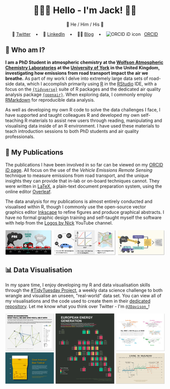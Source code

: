 <!--- Header markdown adapted from the README at https://github.com/Z3tt --->

<h1 align="center">👱🏻‍♂️ Hello - I'm Jack! 👋🏻</h1>
<p align = "center">💬 He / Him / His 💬</p>

<div align = "center">
 &nbsp;&nbsp;&nbsp;🐤 <a href="https://twitter.com/JDavison_">Twitter<a>&nbsp;&nbsp;&nbsp;
 •
 &nbsp;&nbsp;&nbsp;💼 <a href="https://www.linkedin.com/in/jack-davison/">LinkedIn<a>&nbsp;&nbsp;&nbsp;
 •
 &nbsp;&nbsp;&nbsp;✍🏼 <a href="https://jack-davison.github.io/">Blog<a>&nbsp;&nbsp;&nbsp;
 •
 &nbsp;&nbsp;&nbsp;<img src="https://orcid.org/sites/default/files/images/orcid_16x16.png" style="width:1em;margin-right:.5em;" alt="ORCID iD icon"> <a href="https://orcid.org/0000-0003-2653-6615/">ORCID<a>&nbsp;&nbsp;&nbsp;
</div>

## 🚗 Who am I?
**I am a PhD Student in atmospheric chemistry at the [Wolfson Atmospheric Chemistry Laboratories](https://www.york.ac.uk/chemistry/research/wacl/) at the [University of York](https://www.york.ac.uk/) in the United Kingdom, investigating how emissions from road transport impact the air we breathe.** As part of my work I delve into extremely large data sets of road-side data, which I accomplish primarily using [R](https://www.r-project.org/) in the [RStudio](https://rstudio.com/) IDE, with a focus on the [`{tidyverse}`](https://www.tidyverse.org/) suite of R packages and the dedicated air quality analysis package [`{openair}`](https://davidcarslaw.github.io/openair). When exploring data, I commonly employ [RMarkdown](https://rmarkdown.rstudio.com/) for reproducible data analysis.

As well as developing my own R code to solve the data challenges I face, I have supported and taught colleagues R and developed my own self-teaching R materials to assist new users through reading, manipulating and visualising data inside of an R environment. I have used these materials to teach introduction sessions to both PhD students and air quality professionals.

## 📢 My Publications
The publications I have been involved in so far can be viewed on my [ORCID iD page](https://orcid.org/0000-0003-2653-6615). All focus on the use of the *Vehicle Emissions Remote Sensing* technique to measure emissions from road transport, and the unique insights they can provide that in-lab or on-board techniques cannot. They were written in [LaTeX](https://www.latex-project.org//), a plain-text document preparation system, using the online editor [Overleaf](https://www.overleaf.com/).

The data analysis for my publications is almost entirely conducted and visualised within R, though I commonly use the open-source vector graphics editor [Inkscape](https://inkscape.org/) to refine figures and produce graphical abstracts. I have no formal graphic design training and self-taught myself the software with help from the [Logos by Nick](https://www.youtube.com/channel/UCEQXp_fcqwPcqrzNtWJ1w9w) YouTube channel.

<a href = "https://orcid.org/0000-0003-2653-6615"><img src="https://github.com/jack-davison/jack-davison/blob/main/abstract_banner.png" alt = "A collection of three graphical abstracts."></a>

## 📊 Data Visualisation
In my spare time, I enjoy developing my R and data visualisation skills through the [#TidyTuesday Project](https://github.com/rfordatascience/tidytuesday), a weekly data science challenge to both wrangle and visualise an unseen, "real-world" data set. You can view all of my visualisations and the code used to create them in their [dedicated repository](https://github.com/jack-davison/TidyTuesday). Let me know what you think over Twitter - I'm [`@JDavison_`](https://twitter.com/JDavison_)!

<a href = "https://github.com/jack-davison/TidyTuesday"><img src="https://github.com/jack-davison/jack-davison/blob/main/tt_banner.png" alt = "A collection of TidyTuesday visualisations."></a>
